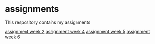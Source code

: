 # assignments
This respository contains my assignments

[assignment week 2](https://github.com/ying211983/assignments/blob/master/Assignment_week_2.ipynb)
[assignment week 4](https://github.com/ying211983/assignments/blob/master/Assignment_week_4.ipynb)
[assignment week 5](https://github.com/ying211983/assignments/blob/master/Assignment_week_5.ipynb)
[assignment week 6](https://github.com/ying211983/assignments/blob/master/assignment4.ipynb)

